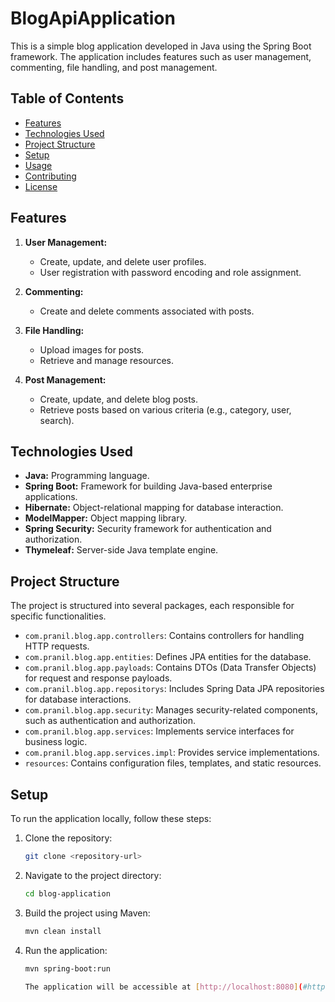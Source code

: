 # BlogApiApplication

This is a simple blog application developed in Java using the Spring Boot framework. The application includes features such as user management, commenting, file handling, and post management.

## Table of Contents

- [Features](#features)
- [Technologies Used](#technologies-used)
- [Project Structure](#project-structure)
- [Setup](#setup)
- [Usage](#usage)
- [Contributing](#contributing)
- [License](#license)

## Features

1. **User Management:**
   - Create, update, and delete user profiles.
   - User registration with password encoding and role assignment.

2. **Commenting:**
   - Create and delete comments associated with posts.

3. **File Handling:**
   - Upload images for posts.
   - Retrieve and manage resources.

4. **Post Management:**
   - Create, update, and delete blog posts.
   - Retrieve posts based on various criteria (e.g., category, user, search).

## Technologies Used

- **Java:** Programming language.
- **Spring Boot:** Framework for building Java-based enterprise applications.
- **Hibernate:** Object-relational mapping for database interaction.
- **ModelMapper:** Object mapping library.
- **Spring Security:** Security framework for authentication and authorization.
- **Thymeleaf:** Server-side Java template engine.

## Project Structure

The project is structured into several packages, each responsible for specific functionalities.

- `com.pranil.blog.app.controllers`: Contains controllers for handling HTTP requests.
- `com.pranil.blog.app.entities`: Defines JPA entities for the database.
- `com.pranil.blog.app.payloads`: Contains DTOs (Data Transfer Objects) for request and response payloads.
- `com.pranil.blog.app.repositorys`: Includes Spring Data JPA repositories for database interactions.
- `com.pranil.blog.app.security`: Manages security-related components, such as authentication and authorization.
- `com.pranil.blog.app.services`: Implements service interfaces for business logic.
- `com.pranil.blog.app.services.impl`: Provides service implementations.
- `resources`: Contains configuration files, templates, and static resources.

## Setup

To run the application locally, follow these steps:

1. Clone the repository:

   ```bash
   git clone <repository-url>
2. Navigate to the project directory:

   ```bash
   cd blog-application
3. Build the project using Maven:

   ```bash
   mvn clean install
4. Run the application:

   ```bash
   mvn spring-boot:run

   The application will be accessible at [http://localhost:8080](#http://localhost:8080).
